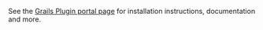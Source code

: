 See the [Grails Plugin portal page](http://grails.org/plugin/sendgrid) for installation instructions, documentation and more.